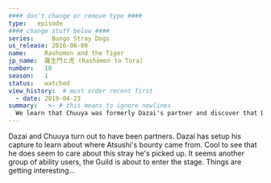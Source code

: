 ```yaml
---
#### don't change or remove type ####
type:   episode
#### change stuff below ####
series:     Bungo Stray Dogs
us_release: 2016-06-09 
name:     Rashomon and the Tiger
jp_name:  羅生門と虎 (Rashōmon to Tora)
number:   10
season:   1
status:   watched
view_history:  # must order recent first
  - date: 2019-04-23
summary:   >- # this means to ignore newlines
  We learn that Chuuya was formerly Dazai's partner and discover that Dazai had setup his capture with some security that means Chuuya can't kill him. He tells Dazai where to find the information he wants and in exchange Dazai won't make is seem like Chuuya facilitated his escape. Atsushi and Akutagawa battle it out, and Atsushi's strength is starting to show. He does more than just fend off Akutagawa, and defeats him in the end but is badly wounded and unconcious. Kyouka drags him to saftey where Kunikia is waiting to take them back. 
---
```


Dazai and Chuuya turn out to have been partners. Dazai has setup his capture to learn about where Atsushi's bounty came from. Cool to see that he does seem to care about this stray he's picked up. It seems another group of ability users, the Guild is about to enter the stage. Things are getting interesting...
